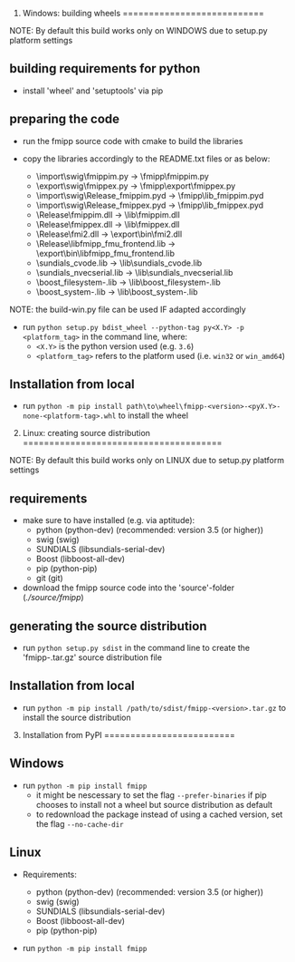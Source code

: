 1. Windows: building wheels
===========================

NOTE: By default this build works only on WINDOWS due to setup.py platform settings

building requirements for python
--------------------------------

*  install 'wheel' and 'setuptools' via pip


preparing the code
------------------

*  run the fmipp source code with cmake to build the libraries

*  copy the libraries accordingly to the README.txt files or as below:
    *  <cmake-folder>\import\swig\fmippim.py              ->  <fmipp-folder>\fmipp\fmippim.py
    *  <cmake-folder>\export\swig\fmippex.py              ->  <fmipp-folder>\fmipp\export\fmippex.py
    *  <cmake-folder>\import\swig\Release\_fmippim.pyd    ->  <fmipp-folder>\fmipp\lib\_fmippim.pyd
    *  <cmake-folder>\import\swig\Release\_fmippex.pyd    ->  <fmipp-folder>\fmipp\lib\_fmippex.pyd
    *  <cmake-folder>\Release\fmippim.dll                 ->  <fmipp-folder>\lib\fmippim.dll
    *  <cmake-folder>\Release\fmippex.dll                 ->  <fmipp-folder>\lib\fmippex.dll
    *  <cmake-folder>\Release\fmi2.dll                    ->  <fmipp-folder>\export\bin\fmi2.dll
    *  <cmake-folder>\Release\libfmipp_fmu_frontend.lib   ->  <fmipp-folder>\export\bin\libfmipp_fmu_frontend.lib
    *  <sundials-directory>\sundials_cvode.lib            ->  <fmipp-folder>\lib\sundials_cvode.lib
    *  <sundials-directory>\sundials_nvecserial.lib       ->  <fmipp-folder>\lib\sundials_nvecserial.lib
    *  <boost-directory>\boost_filesystem-<version>.lib   ->  <fmipp-folder>\lib\boost_filesystem-<version>.lib
    *  <boost-directory>\boost_system-<version>.lib       ->  <fmipp-folder>\lib\boost_system-<version>.lib

NOTE: the build-win.py file can be used IF adapted accordingly

*  run `python setup.py bdist_wheel --python-tag py<X.Y> -p <platform_tag>` in the command line, where:
    * `<X.Y>` is the python version used (e.g. `3.6`)
    * `<platform_tag>` refers to the platform used (i.e. `win32` or `win_amd64`)


Installation from local
-----------------------

*  run `python -m pip install path\to\wheel\fmipp-<version>-<pyX.Y>-none-<platform-tag>.whl` to install the wheel



2. Linux: creating source distribution
======================================

NOTE: By default this build works only on LINUX due to setup.py platform settings

requirements
------------

*  make sure to have installed (e.g. via aptitude):
    *  python (python-dev) (recommended: version 3.5 (or higher))
    *  swig (swig)
    *  SUNDIALS (libsundials-serial-dev)
    *  Boost (libboost-all-dev)
    *  pip (python-pip)
    *  git (git)
*  download the fmipp source code into the 'source'-folder (*./source/fmipp*)


generating the source distribution
----------------------------------

*  run `python setup.py sdist` in the command line to create the 'fmipp-<version>.tar.gz' source distribution file


Installation from local
-----------------------

*  run `python -m pip install /path/to/sdist/fmipp-<version>.tar.gz` to install the source distribution





3. Installation from PyPI
=========================

Windows
-------

* run `python -m pip install fmipp`
    *  it might be nescessary to set the flag `--prefer-binaries` if pip chooses to install not a wheel but source distribution as default
    *  to redownload the package instead of using a cached version, set the flag `--no-cache-dir`

Linux
-----

* Requirements:
    *  python (python-dev) (recommended: version 3.5 (or higher))
    *  swig (swig)
    *  SUNDIALS (libsundials-serial-dev)
    *  Boost (libboost-all-dev)
    *  pip (python-pip)

* run `python -m pip install fmipp`